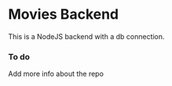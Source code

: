 # Movies Backend


####
This is a NodeJS backend with a db connection. 

### To do
Add more info about the repo
